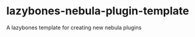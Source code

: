 lazybones-nebula-plugin-template
================================

A lazybones template for creating new nebula plugins
